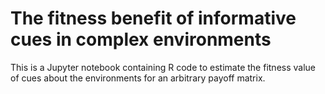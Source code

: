 # The fitness benefit of informative cues in complex environments

This is a Jupyter notebook containing R code to estimate the fitness value of cues about the environments for an arbitrary payoff matrix.
